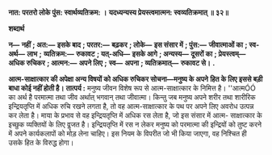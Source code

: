 **नात: परतरो लोके पुंस: स्वार्थव्यतिक्रम: ।** **यदध्यन्यस्य प्रेयस्त्वमात्मन: स्वव्यतिक्रमात् ॥ ३२॥** 

**शब्दार्थ** 

**न—** **नहीं** **; अत:—** **इसके बाद** **; परतर:—** **बढ़कर** **; लोके—** **इस संसार में** **; पुंस:—** **जीवात्माओं का** **; स्व-अर्थ—** **लाभ** **;** **व्यतिक्रम:—** **रुकावट** **; यत्-अधि—** **इसके आगे** **; अन्यस्य—** **दूसरों का** **; प्रेयस्त्वम्—** **अधिक रुचिकर** **; आत्मन:—** **अपने लिए** **;** **स्व—** **अपना** **; व्यतिक्रमात्—** **रुकावट से।** **.** 

**आत्म-साक्षात्कार की अपेक्षा अन्य विषयों को अधिक रुचिकर सोचना—मनुष्य के अपने** **हित के लिए इससे बड़ी बाधा कोई नहीं होती है।** **तात्पर्य :** मनुष्य जीवन विशेष रूप से आत्म-साक्षात्कार के निमित्त है। ''आत्मÓÓ का अर्थ है परमात्मा तथा जीव अर्थात् भगवान् तथा जीवात्मा। किन्तु जब मनुष्य अपने शरीर तथा शारीरिक इन्द्रियतृप्ति में अधिक रुचि रखने लगता है, तो वह आत्म-साक्षात्कार के पथ पर अपने लिए अवरोध उत्पन्न कर लेता है। माया के प्रभाव से वह इन्द्रियतृप्ति में अधिक रस लेता है, जो इस संसार में आत्म- साक्षात्कार के इच्छुक व्यक्तियों के लिए वॢजत है। इन्द्रियतृप्ति में रस न लेकर मनुष्य को परमात्मा की इन्द्रियों को तुष्ट करने में अपने कार्यकलापों को मोड़ लेना चाहिए। इस नियम के विपरीत जो भी किया जाएगा, वह निश्चित ही उसके हित के विरुद्ध होगा।  